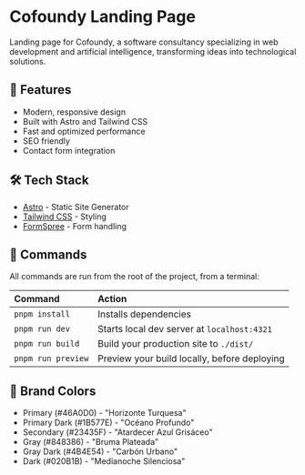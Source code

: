 # Cofoundy Landing Page

Landing page for Cofoundy, a software consultancy specializing in web development and artificial intelligence, transforming ideas into technological solutions.

## 🚀 Features

- Modern, responsive design
- Built with Astro and Tailwind CSS
- Fast and optimized performance
- SEO friendly
- Contact form integration

## 🛠️ Tech Stack

- [Astro](https://astro.build) - Static Site Generator
- [Tailwind CSS](https://tailwindcss.com) - Styling
- [FormSpree](https://formspree.io) - Form handling

## 🧞 Commands

All commands are run from the root of the project, from a terminal:

| Command                   | Action                                           |
| :------------------------ | :----------------------------------------------- |
| `pnpm install`           | Installs dependencies                            |
| `pnpm run dev`           | Starts local dev server at `localhost:4321`      |
| `pnpm run build`         | Build your production site to `./dist/`          |
| `pnpm run preview`       | Preview your build locally, before deploying     |

## 🎨 Brand Colors

- Primary (#46A0D0) - "Horizonte Turquesa"
- Primary Dark (#1B577E) - "Océano Profundo"
- Secondary (#23435F) - "Atardecer Azul Grisáceo"
- Gray (#848386) - "Bruma Plateada"
- Gray Dark (#4B4E54) - "Carbón Urbano"
- Dark (#020B1B) - "Medianoche Silenciosa"
